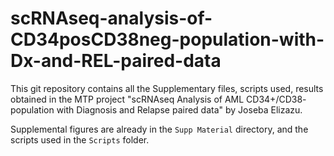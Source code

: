 # scRNAseq-analysis-of-CD34posCD38neg-population-with-Dx-and-REL-paired-data
This git repository contains all the Supplementary files, scripts used, results obtained in the MTP project "scRNAseq Analysis of AML CD34+/CD38- population with Diagnosis and Relapse paired data" by Joseba Elizazu.

Supplemental figures are already in the `Supp Material` directory, and the scripts used in the `Scripts` folder. 
